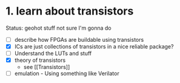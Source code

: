 # 1. learn about transistors

Status: geohot stuff not sure I'm gonna do

- [ ]  describe how FPGAs are buildable using transistors
- [x]  ICs are just collections of transistors in a nice reliable package?
- [ ]  Understand the LUTs and stuff
- [x]  theory of transistors
    - see [[Transistors]]
- [ ]  emulation - Using something like Verilator